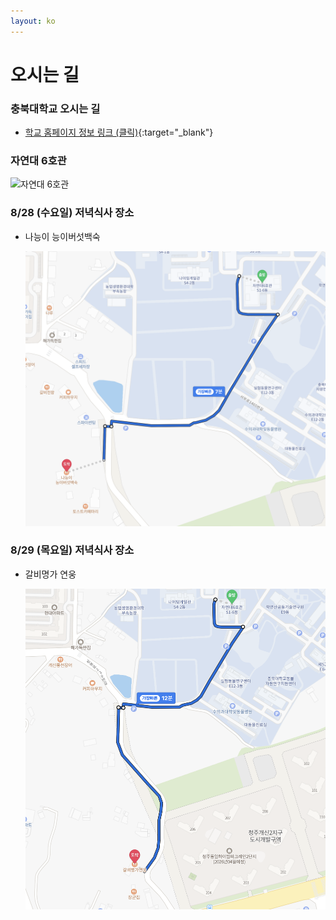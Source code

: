 ```yaml
---
layout: ko
---
```


# 오시는 길 

### 충북대학교 오시는 길 
- [학교 홈페이지 정보 링크 (클릭)](https://www.chungbuk.ac.kr/www/contents.do?key=643){:target="_blank"}


### 자연대 6호관 
<img src="/assets/tobldg6.png" alt="자연대 6호관">

### 8/28 (수요일) 저녁식사 장소
- 나능이 능이버섯백숙
  
  <img src="/assets/wed_dinner.png" alt="나능이능이버섯백숙" width="650">


### 8/29 (목요일) 저녁식사 장소
- 갈비명가 연웅
  
  <img src="/assets/thu_dinner.png" alt="갈비명가연웅" width="650">
